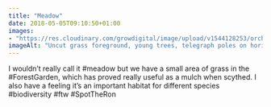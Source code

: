 ```yaml
---
title: "Meadow"
date: 2018-05-05T09:10:50+01:00
images: 
- "https://res.cloudinary.com/growdigital/image/upload/v1544128253/orchard-28020844588.jpg"
imageAlt: "Uncut grass foreground, young trees, telegraph poles on horizon"
---
```


I wouldn’t really call it #meadow but we have a small area of grass in the #ForestGarden, which has proved really useful as a mulch when scythed. I also have a feeling it’s an important habitat for different species #biodiversity #ftw #SpotTheRon
